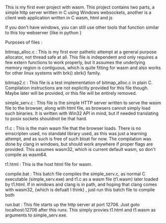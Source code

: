 This is my first ever project with wasm.
This project contains two parts, a simple http server written in C using Windows websockets,
another is a client web application written in C wasm, html and js

If you don't have windows, you can still use other tools that function similar to this toy webserver {like in python }

Purposes of files : 

bitmap_alloc.c : 
   This is my first ever pathetic attempt at a general purpose allocator, not thread safe at all. 
   This file is independent and only requires a few extern functions to work properly, but it assumes the underlying memory region is contiguous, which is quite fitting for wasm and also works for other linux systems with brk() sbrk() family.

bitmap2.c :
    This file is a test implementation of bitmap_alloc.c in plain C.
    Compilation instructions are not explicitly provided for this file though.
    Maybe later will be provided, or this file will be entirely removed.

simple_serv.c :
    This file is the simple HTTP server written to serve the wasm file to the browser, along with html file, as browsers cannot simply load such binaries. It is written with Win32 API in mind, but if needed translating to posix sockets shouldnot be that hard.

t1.c :
    This is the main wasm file that the browser loads.
    There is no emscripten used, no standatd library used, as this was just a learning attempt, and as such is free of such bloat for now.
    The compilation was done by clang in windows, but should work anywhere if proper flags are provided.
    This assumes wasm32, which is current default wasm, so don't compile as wasm64.

t1.html :
    This is the host html file for wasm.

compile.bat :
    This batch file compiles the simple_serv.c, as normal C executable (simple_serv.exe) and t1.c as a wasm file (t1.wasm) later loaded by t1.html.
    If in windows and clang is in path, and hoping that clang comes with wasm32, {which is defualt I think} , just run this batch file to compile both

run.bat :
    This file starts up the http server at port 12706.
    Just goto localhost:12706 after this runs.
    This simply provies t1.html and t1.wasm as arguments to simple_serv.exe.
    